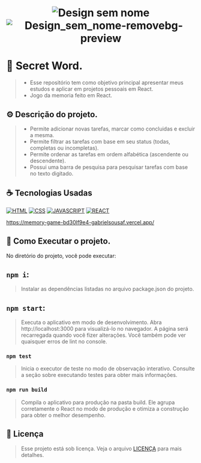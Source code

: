 <h1 align="center" width:100%>

![Design sem nome](https://github.com/gabrielsousaf/Memory-Game-React/assets/121953504/696ce847-dbd2-439b-9560-3e4b6d23f3ca)
![Design_sem_nome-removebg-preview](https://github.com/gabrielsousaf/Memory-Game-React/assets/121953504/6ab9f216-c128-4e32-9434-f385402448c7)

 

# 📱 Secret Word.
> * Esse repositório tem como objetivo principal apresentar meus estudos e aplicar em projetos pessoais em React.
> * Jogo da memoria feito em React.
  

## ⚙ Descrição do projeto.
> * Permite adicionar novas tarefas, marcar como concluidas e excluir a mesma.<br>
> * Permite filtrar as tarefas com base em seu status (todas, completas ou incompletas).<br>
> * Permite ordenar as tarefas em ordem alfabética (ascendente ou descendente).<br>
> * Possui uma barra de pesquisa para pesquisar tarefas com base no texto digitado.
 

## ☕ Tecnologias Usadas

[![HTML](https://img.shields.io/badge/HTML5-E34F26?style=for-the-badge&logo=html5&logoColor=white)](#)
[![CSS](https://img.shields.io/badge/CSS3-1572B6?style=for-the-badge&logo=css3&logoColor=white)](#)
[![JAVASCRIPT](https://img.shields.io/badge/JavaScript-F7DF1E?style=for-the-badge&logo=javascript&logoColor=black)](#)
[![REACT](https://img.shields.io/badge/React-20232A?style=for-the-badge&logo=react&logoColor=61DAFB)](#)

https://memory-game-bd30lf9e4-gabrielsousaf.vercel.app/


## 📎 Como Executar o projeto.

No diretório do projeto, você pode executar:

## `npm i`:
> Instalar as dependências listadas no arquivo package.json do projeto.

## `npm start`: 
> Executa o aplicativo em modo de desenvolvimento.
> Abra http://localhost:3000 para visualizá-lo no navegador.
> A página será recarregada quando você fizer alterações.
> Você também pode ver quaisquer erros de lint no console.

### `npm test`
> Inicia o executor de teste no modo de observação interativo.
> Consulte a seção sobre executando testes para obter mais informações.

### `npm run build`
> Compila o aplicativo para produção na pasta build.
> Ele agrupa corretamente o React no modo de produção e otimiza a construção para obter o melhor desempenho.
   
## 📝 Licença

> Esse projeto está sob licença. Veja o arquivo [LICENÇA](LICENSE) para mais detalhes.


